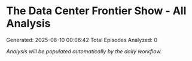 # The Data Center Frontier Show - All Analysis
Generated: 2025-08-10 00:06:42
Total Episodes Analyzed: 0

*Analysis will be populated automatically by the daily workflow.*

